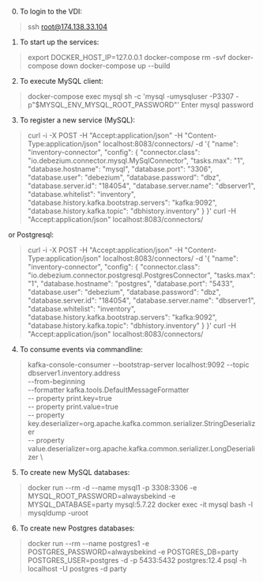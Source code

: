 0. To login to the VDI:
> ssh root@174.138.33.104

1. To start up the services:
> export DOCKER_HOST_IP=127.0.0.1
> docker-compose rm -svf
> docker-compose down
> docker-compose up --build

2. To execute MySQL client:
> docker-compose exec mysql sh -c 'mysql -umysqluser -P3307 -p"$MYSQL_ENV_MYSQL_ROOT_PASSWORD"'
> Enter mysql password

3. To register a new service (MySQL):
> curl -i -X POST -H "Accept:application/json" -H "Content-Type:application/json" localhost:8083/connectors/ -d '{ "name": "inventory-connector", "config": { "connector.class": "io.debezium.connector.mysql.MySqlConnector", "tasks.max": "1", "database.hostname": "mysql", "database.port": "3306", "database.user": "debezium", "database.password": "dbz", "database.server.id": "184054", "database.server.name": "dbserver1", "database.whitelist": "inventory", "database.history.kafka.bootstrap.servers": "kafka:9092", "database.history.kafka.topic": "dbhistory.inventory" } }'
> curl -H "Accept:application/json" localhost:8083/connectors/

or Postgresql:
 > curl -i -X POST -H "Accept:application/json" -H "Content-Type:application/json" localhost:8083/connectors/ -d '{ "name": "inventory-connector", "config": { "connector.class": "io.debezium.connector.postgresql.PostgresConnector", "tasks.max": "1", "database.hostname": "postgres", "database.port": "5433", "database.user": "debezium", "database.password": "dbz", "database.server.id": "184054", "database.server.name": "dbserver1", "database.whitelist": "inventory", "database.history.kafka.bootstrap.servers": "kafka:9092", "database.history.kafka.topic": "dbhistory.inventory" } }'
> curl -H "Accept:application/json" localhost:8083/connectors/
 
4. To consume events via commandline:
> kafka-console-consumer --bootstrap-server localhost:9092 --topic dbserver1.inventory.address \
--from-beginning \
--formatter kafka.tools.DefaultMessageFormatter \
-- property print.key=true \
-- property print.value=true \
-- property key.deserializer=org.apache.kafka.common.serializer.StringDeserializer \
-- property value.deserializer=org.apache.kafka.common.serializer.LongDeserializer \

5. To create new MySQL databases:
> docker run --rm -d --name mysql1 -p 3308:3306 -e MYSQL_ROOT_PASSWORD=alwaysbekind -e MYSQL_DATABASE=party mysql:5.7.22
> docker exec -it mysql bash -l
> mysqldump -uroot 

6. To create new Postgres databases:
> docker run --rm --name postgres1 -e POSTGRES_PASSWORD=alwaysbekind -e POSTGRES_DB=party POSTGRES_USER=postgres -d -p 5433:5432 postgres:12.4
> psql -h localhost -U postgres -d party
